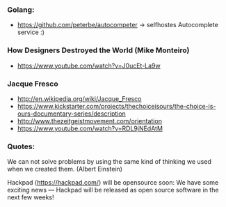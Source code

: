 
### Golang:
  - https://github.com/peterbe/autocompeter -> selfhostes Autocomplete service :)


###  How Designers Destroyed the World (Mike Monteiro)
  - https://www.youtube.com/watch?v=J0ucEt-La9w

### Jacque Fresco
  - http://en.wikipedia.org/wiki/Jacque_Fresco
  - https://www.kickstarter.com/projects/thechoiceisours/the-choice-is-ours-documentary-series/description
  - http://www.thezeitgeistmovement.com/orientation
  - https://www.youtube.com/watch?v=RDL9jNEdAtM


### Quotes:
  We can not solve problems by using the same kind of thinking we used when we created them. (Albert Einstein)



Hackpad (https://hackpad.com/) will be opensource soon:
  We have some exciting news — Hackpad will be released as open source software in the next few weeks!